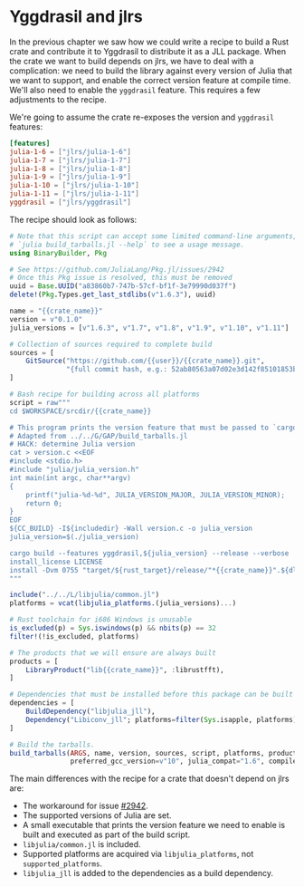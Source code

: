 # Yggdrasil and jlrs

In the previous chapter we saw how we could write a recipe to build a Rust crate and contribute it to Yggdrasil to distribute it as a JLL package. When the crate we want to build depends on jlrs, we have to deal with a complication: we need to build the library against every version of Julia that we want to support, and enable the correct version feature at compile time. We'll also need to enable the `yggdrasil` feature. This requires a few adjustments to the recipe.

We're going to assume the crate re-exposes the version and `yggdrasil` features:

```toml
[features]
julia-1-6 = ["jlrs/julia-1-6"]
julia-1-7 = ["jlrs/julia-1-7"]
julia-1-8 = ["jlrs/julia-1-8"]
julia-1-9 = ["jlrs/julia-1-9"]
julia-1-10 = ["jlrs/julia-1-10"]
julia-1-11 = ["jlrs/julia-1-11"]
yggdrasil = ["jlrs/yggdrasil"]
```

The recipe should look as follows:

```julia
# Note that this script can accept some limited command-line arguments, run
# `julia build_tarballs.jl --help` to see a usage message.
using BinaryBuilder, Pkg

# See https://github.com/JuliaLang/Pkg.jl/issues/2942
# Once this Pkg issue is resolved, this must be removed
uuid = Base.UUID("a83860b7-747b-57cf-bf1f-3e79990d037f")
delete!(Pkg.Types.get_last_stdlibs(v"1.6.3"), uuid)

name = "{{crate_name}}"
version = v"0.1.0"
julia_versions = [v"1.6.3", v"1.7", v"1.8", v"1.9", v"1.10", v"1.11"]

# Collection of sources required to complete build
sources = [
    GitSource("https://github.com/{{user}}/{{crate_name}}.git",
              "{full commit hash, e.g.: 52ab80563a07d02e3d142f85101853bbf5c0a8a1}"),
]

# Bash recipe for building across all platforms
script = raw"""
cd $WORKSPACE/srcdir/{{crate_name}}

# This program prints the version feature that must be passed to `cargo build`
# Adapted from ../../G/GAP/build_tarballs.jl
# HACK: determine Julia version
cat > version.c <<EOF
#include <stdio.h>
#include "julia/julia_version.h"
int main(int argc, char**argv)
{
    printf("julia-%d-%d", JULIA_VERSION_MAJOR, JULIA_VERSION_MINOR);
    return 0;
}
EOF
${CC_BUILD} -I${includedir} -Wall version.c -o julia_version
julia_version=$(./julia_version)

cargo build --features yggdrasil,${julia_version} --release --verbose
install_license LICENSE
install -Dvm 0755 "target/${rust_target}/release/"*{{crate_name}}".${dlext}" "${libdir}/lib{{crate_name}}.${dlext}"
"""

include("../../L/libjulia/common.jl")
platforms = vcat(libjulia_platforms.(julia_versions)...)

# Rust toolchain for i686 Windows is unusable
is_excluded(p) = Sys.iswindows(p) && nbits(p) == 32
filter!(!is_excluded, platforms)

# The products that we will ensure are always built
products = [
    LibraryProduct("lib{{crate_name}}", :librustfft),
]

# Dependencies that must be installed before this package can be built
dependencies = [
    BuildDependency("libjulia_jll"),
    Dependency("Libiconv_jll"; platforms=filter(Sys.isapple, platforms)),
]

# Build the tarballs.
build_tarballs(ARGS, name, version, sources, script, platforms, products, dependencies;
               preferred_gcc_version=v"10", julia_compat="1.6", compilers=[:c, :rust])
```

The main differences with the recipe for a crate that doesn't depend on jlrs are:

- The workaround for issue [#2942].
- The supported versions of Julia are set.
- A small executable that prints the version feature we need to enable is built and executed as part of the build script.
- `libjulia/common.jl` is included.
- Supported platforms are acquired via `libjulia_platforms`, not `supported_platforms`.
- `libjulia_jll` is added to the dependencies as a build dependency.

[#2942]: https://github.com/JuliaLang/Pkg.jl/issues/2942
